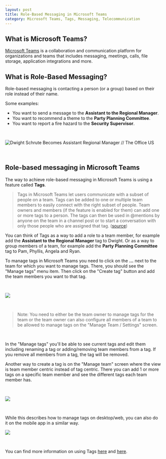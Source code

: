 ```yaml
---
layout: post
title: Role-Based Messaging in Microsoft Teams
category: Microsoft Teams, Tags, Messaging, Telecommunication
---
```


## What is Microsoft Teams? ##

[Microsoft Teams](https://www.microsoft.com/en-us/microsoft-365/microsoft-teams/group-chat-software) is a collaboration and communication platform for organizations and teams that includes messaging, meetings, calls, file storage, application integrations and more.

## What is Role-Based Messaging? ##

Role-based messaging is contacting a person (or a group) based on their role instead of their name.

Some examples:

* You want to send a message to the **Assistant to the Regional Manager**.
* You want to recommend a theme to the **Party Planning Committee**.
* You want to report a fire hazard to the **Security Supervisor**.

<br>

![Dwight Schrute Becomes Assistant Regional Manager // The Office US](https://i.makeagif.com/media/4-17-2015/F06bPD.gif)

<br>

## Role-based messaging in Microsoft Teams ##

The way to achieve role-based messaging in Microsoft Teams is using a feature called **Tags**.

> Tags in Microsoft Teams let users communicate with a subset of people on a team. Tags can be added to one or multiple team members to easily connect with the right subset of people. Team owners and members (if the feature is enabled for them) can add one or more tags to a person. The tags can then be used in @mentions by anyone on the team in a channel post or to start a conversation with only those people who are assigned that tag.
([source](https://docs.microsoft.com/en-us/microsoftteams/manage-tags))

You can think of Tags as a way to add a role to a team member, for example add the **Assistant to the Regional Manager** tag to Dwight.
Or as a way to group members of a team, for example add the **Party Planning Committee** tag to Pam, Phyllis, Angela and Ryan.

To manage tags in Microsoft Teams you need to click on the **...** next to the team for which you want to manage tags. There, you should see the "Manage tags" menu item. Then click on the "Create tag" button and add the team members you want to that tag.

<br>

![](/images/managetags.png)

<br>

> Note: You need to either be the team owner to manage tags for the team or the team owner can also configure all members of a team to be allowed to manage tags on the "Manage Team / Settings" screen.

<br>

In the "Manage tags" you'll be able to see current tags and edit them including renaming a tag or adding/removing team members from a tag. If you remove all members from a tag, the tag will be removed.

Another way to create a tag is on the "Manage team" screen where the view is team member centric instead of tag centric. There you can add 1 or more tags on a specific team member and see the different tags each team member has.

<br>

![](/images/managetags3.png)

<br>

While this describes how to manage tags on desktop/web, you can also do it on the mobile app in a similar way.

![](/images/managetagsmobile1.png)

<br>

You can find more information on using Tags [here](https://support.office.com/en-us/article/using-tags-in-teams-667bd56f-32b8-4118-9a0b-56807c96d91e) and [here](https://docs.microsoft.com/en-us/microsoftteams/manage-tags).

